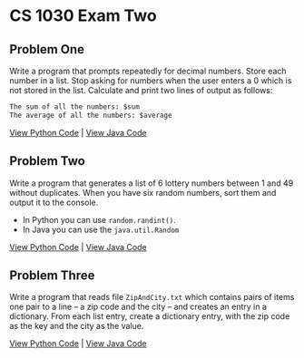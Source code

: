 # CS 1030 Exam Two

## Problem One

Write a program that prompts repeatedly for decimal numbers. Store each number in a list. Stop asking for numbers when the user enters a 0 which is not stored in the list. Calculate and print two lines of output as follows:

```txt
The sum of all the numbers: $sum
The average of all the numbers: $average
```

[View Python Code](Python/exam_02_01.py) |
[View Java Code](Java/ExamTwoP1.java)

## Problem Two

Write a program that generates a list of 6 lottery numbers between 1 and 49 without duplicates. When you have six random numbers, sort them and output it to the console.

- In Python you can use `random.randint()`.
- In Java you can use the `java.util.Random`

[View Python Code](Python/exam_02_02.py) |
[View Java Code](Java/ExamTwoP2.java)

## Problem Three

Write a program that reads file `ZipAndCity.txt` which contains pairs of items one pair to a line – a zip code and the city – and creates an entry in a dictionary. From each list entry, create a dictionary entry, with the zip code as the key and the city as the value.

[View Python Code](Python/exam_02_03.py) |
[View Java Code](Java/ExamTwoP3.java)
